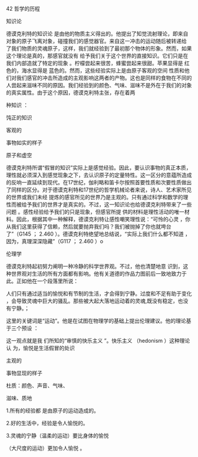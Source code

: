 42 哲学的历程

知识论

德谟克利特的知识论 是由他的物质主义得出的。他提出了知觉流射理论，即来自对象的原子飞离对象，碰撞我们的感觉器官。来自这一冲击的运动随后被转递给 了我们物质的灵魂原子，这样，我们就经验到了最初那个物体的形象。然而，如果这个理论是真的，那感官就没有 给予我们关于这个世界的直接知识。它们只是在我们内部造就了特定的现象 。柠檬尝起来很苦，蜂蜜尝起来很甜。苹果显得是 红色的，海水显得是 蓝色的。然而，这些经验实际上是由原子客观的空间 性质和他们对我们感官的冲击所造成的主观影响这两者的产物。这也是同样的食物在不同的人尝起来滋味不同的原因。我们经验到的颜色、气味、滋味不是外在于我们的对象的真实属性。由于这个原因，德谟克利特主张，存在着两

种知识 ：

饨正的知识

客观的

事物如实的样子

原子和虚空

德谟克利特所谓“假冒的知识”实际上是感觉经验。因此，要认识事物的真正本质，理性就必须深入到感觉现象之下，去认识原子的定量特性。这一区分的意蕴所造成的反响一直延续到现代。在17世纪，伽利略和笛卡尔按照首要性质和次要性质做出了同样的区分。对于德谟克利特和17世纪的哲学机械论者来说，诗人、艺术家所见的世界或我们未经 提炼的感官所见的世界乃是主观的。只有通过科学和数学的理性而被给予我们的世界才是真实的。不过，这一知识论也给德谟克利特带来了一些问题 。感性经验给予我们的只是现象，但感官所提 供的材料是理性活动的唯一材料。因此，根据其中一种解释，德谟克利特让感性嘲笑理性说：“可怜的心灵 ，你从我们这里获得了信赖，然后就要抛弃我们吗？我们被抛掉了你也就垮台了”（G145 ； 2.460 ）。德谟克利特绝望地总结说，“实际上我们什么都不知道 ，因为，真理深深隐藏”（G117 ； 2.460  ）o

伦理学

德谟克利特起初努力阐明一种冷静的科学世界观。不过，他也清楚地意 识到，这种世界观对生活的所有方面都有影响。他有关道德的作品力图前后一致地致力于此。正如他在一个段落里所说：

人们只有通过适当的愉悦和有节制的生活，才会得到宁静。过度和不足有助于变化 ，会导致灵魂中巨大的骚乱。那些被大起大落地运动着的灵魂,既没有稳定，也没有宁静。；

这里的关键词是“运动”。他是在试图在物理学的基础上提出伦理建议。他的理论基于三个预设 ：

这一观点就是我 们所知的“审慎的快乐主义 ”。快乐主义 （hedonism ）这种理论认 为，愉悦是生活假冒的处识

主观的

事物显现的样子

杜质：颜色、声音、气味、

滋味、质地

1.所有的经验都 是由原子的运动造成的。

2.好的生活中，经验是令人愉悦的。

3.灵魂的宁静（温柔的运动）要比身体的愉悦

（大尺度的运动）更加令人愉悦 。